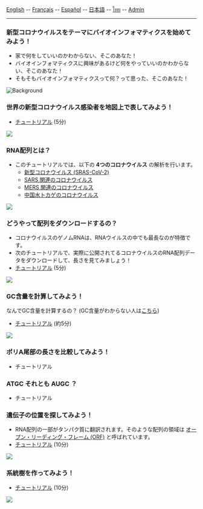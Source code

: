 
[English](../en/) -- [Français](../fr/) -- [Español](../es/) -- [日本語](../ja/) -- [ไทย](../th/) -- [Admin](../admin.md)

***

### 新型コロナウイルスをテーマにバイオインフォマティクスを始めてみよう！ 

* 家で何をしていいのかわからない、そこのあなた！
* バイオインフォマティクスに興味があるけど何をやっていいのかわからない、そこのあなた！
* そもそもバイオインフォマティクスって何？って思った、そこのあなた！

![Background](https://user-images.githubusercontent.com/4862919/78474337-132c4e00-776e-11ea-86da-6f09aaa1aef8.jpg)

### 世界の新型コロナウイルス感染者を地図上で表してみよう！

* [チュートリアル](https://colab.research.google.com/drive/1ijKaiIUEZ-SABA5Nvd5ID5EdwA1ZlGSn) (5分)

![](https://user-images.githubusercontent.com/4862919/78878771-20eb1780-7a7d-11ea-85da-71049fea984e.jpg)

### RNA配列とは？

* このチュートリアルでは、以下の **4つのコロナウイルス** の解析を行います。
  * [新型コロナウイルス (SRAS-CoV-2)](https://www.ncbi.nlm.nih.gov/nuccore/MN908947)
  * [SARS 関連のコロナウイルス](https://www.ncbi.nlm.nih.gov/nuccore/AY274119.3)
  * [MERS 関連のコロナウイルス](https://www.ncbi.nlm.nih.gov/nuccore/JX869059.2)
  * [中国水トカゲのコロナウイルス](https://www.ncbi.nlm.nih.gov/nuccore/MG600026.1)

![](https://user-images.githubusercontent.com/4862919/78664676-b4e2a500-78fe-11ea-82da-ade58ad0813c.jpg)

### どうやって配列をダウンロードするの？

* コロナウイルスのゲノムRNAは、RNAウイルスの中でも最長なのが特徴です。
* 次のチュートリアルで、実際に公開されてるコロナウイルスのRNA配列データをダウンロードして、長さを見てみましょう！
* [チュートリアル](https://colab.research.google.com/drive/1VM3tePKTTBjr5vHy_oeayZdSDNjiuYK8) (5分)

![](https://user-images.githubusercontent.com/4862919/78663059-b2328080-78fb-11ea-8b13-0f78289c9236.jpg)

### GC含量を計算してみよう！

なんでGC含量を計算するの？ (GC含量がわからない人は[こちら](https://ja.wikipedia.org/wiki/GC含量))

* [チュートリアル](https://colab.research.google.com/drive/1oRCrlKlat38bDywH-LOPICwgnafVO5n5) (約5分)

![](https://user-images.githubusercontent.com/4862919/78663068-b52d7100-78fb-11ea-92c1-8e68a9377a81.jpg)

### ポリA尾部の長さを比較してみよう！

* チュートリアル

### ATGC それとも AUGC ？

* チュートリアル

### 遺伝子の位置を探してみよう！

* RNA配列の一部がタンパク質に翻訳されます。そのような配列の領域は [オープン・リーディング・フレーム (ORF)](https://ja.wikipedia.org/wiki/%E3%82%AA%E3%83%BC%E3%83%97%E3%83%B3%E3%83%AA%E3%83%BC%E3%83%87%E3%82%A3%E3%83%B3%E3%82%B0%E3%83%95%E3%83%AC%E3%83%BC%E3%83%A0) と呼ばれています。
* [チュートリアル](https://colab.research.google.com/drive/1wLQqviJUX5WVxJSFzTWoxila__I2wV2v) (10分)

![](https://user-images.githubusercontent.com/4862919/78889076-31a38980-7a8d-11ea-861c-9ab4c4026343.jpg)

### 系統樹を作ってみよう！

* [チュートリアル](https://colab.research.google.com/drive/1RIuebEJZs2f7pzT6HzhH9He4kndk9rPJ) (10分)

![](https://user-images.githubusercontent.com/4862919/78868580-630c5d00-7a6d-11ea-92f3-f16dd7060dd1.jpg)
